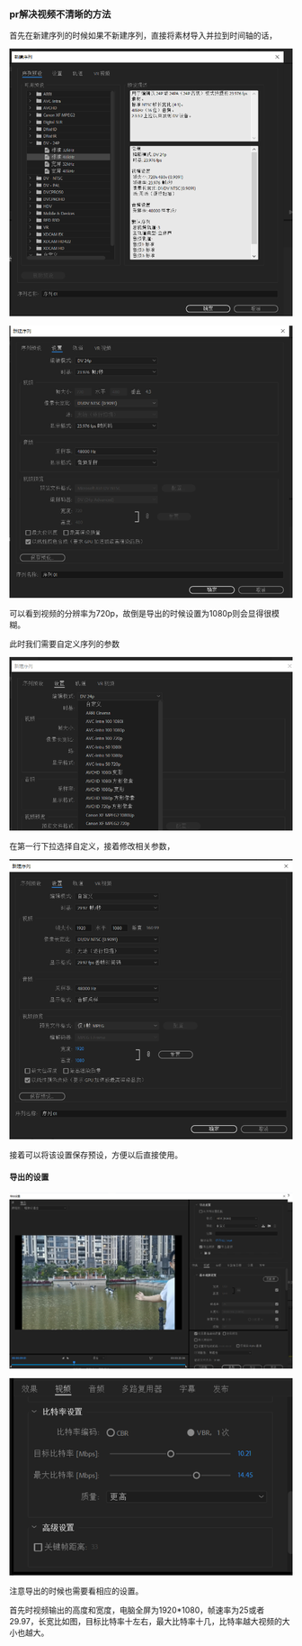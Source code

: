 ### pr解决视频不清晰的方法

首先在新建序列的时候如果不新建序列，直接将素材导入并拉到时间轴的话，

![image-20200525105153350](../typora-user-images/image-20200525105153350.png)

![image-20200525110411676](../typora-user-images/image-20200525110411676.png)

可以看到视频的分辨率为720p，故倒是导出的时候设置为1080p则会显得很模糊。

此时我们需要自定义序列的参数

![image-20200525111601041](../typora-user-images/image-20200525111601041.png)

在第一行下拉选择自定义，接着修改相关参数，

![image-20200525111704712](../typora-user-images/image-20200525111704712.png)

接着可以将该设置保存预设，方便以后直接使用。



#### 导出的设置

![image-20200525112114974](../typora-user-images/image-20200525112114974.png)

![image-20200525112135161](../typora-user-images/image-20200525112135161.png)

注意导出的时候也需要看相应的设置。

首先时视频输出的高度和宽度，电脑全屏为1920*1080，帧速率为25或者29.97，长宽比如图，目标比特率十左右，最大比特率十几，比特率越大视频的大小也越大。
